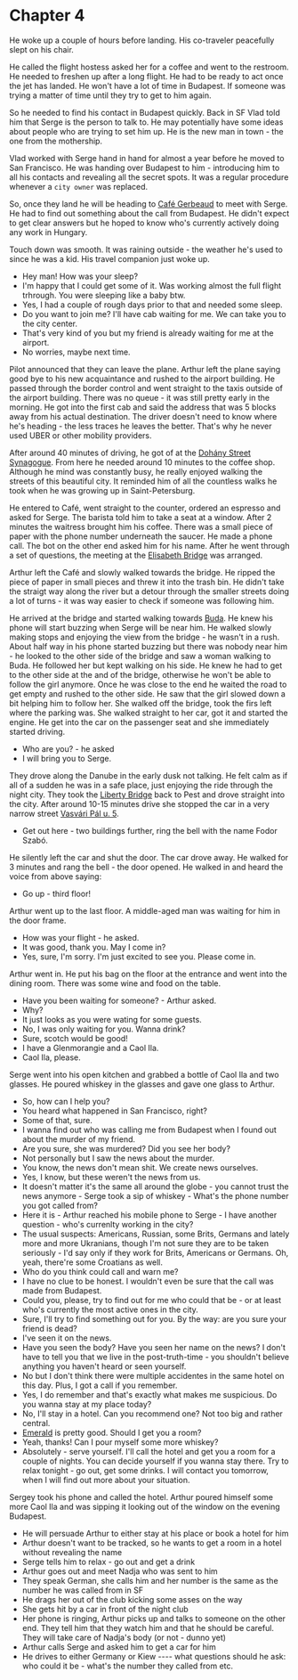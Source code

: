 # Chapter 4
He woke up a couple of hours before landing. His co-traveler peacefully slept
on his chair.

He called the flight hostess asked her for a coffee and went to the restroom.
He needed to freshen up after a long flight. He had to be ready to act once the
jet has landed. He won't have a lot of time in Budapest. If someone was trying
a matter of time until they try to get to him again.

So he needed to find his contact in Budapest quickly. Back in
SF Vlad told him that Serge is the person to talk to. He may potentially have
some ideas about people who are trying to set him up. He is the new man in
town - the one from the mothership.

Vlad worked with Serge hand in hand for almost a year before he moved to San Francisco. He was handing over Budapest to him - introducing him to all his contacts and revealing all the secret spots. It was a regular procedure whenever a `city owner` was replaced.

So, once they land he will be heading to [Café Gerbeaud](https://gerbeaud.hu/) to meet with Serge. He had to find out something about the call from Budapest. He didn't expect to get clear answers but he hoped to know who's currently actively doing any work in Hungary.

Touch down was smooth. It was raining outside - the weather he's used to since
he was a kid. His travel companion just woke up.

- Hey man! How was your sleep?
- I'm happy that I could get some of it. Was working almost the full flight
  trhrough. You were sleeping like a baby btw.
- Yes, I had a couple of rough days prior to that and needed some sleep.
- Do you want to join me? I'll have cab waiting for me. We can take you to the
  city center.
- That's very kind of you but my friend is already waiting for me at the
  airport.
- No worries, maybe next time.

Pilot announced that they can leave the plane. Arthur left the plane
saying good bye to his new acquaintance and rushed to the airport building. He
passed through the border control and went straight to the taxis outside of the
airport building. There was no queue - it was still pretty early in the
morning. He got into the first cab and said the address that was 5 blocks away
from his actual destination. The driver doesn't need to know where he's
heading - the less traces he leaves the better. That's why he never used UBER
or other mobility providers.

After around 40 minutes of driving, he got of at the [Dohány Street
Synagogue](https://goo.gl/maps/HZzWGBmWhvyg5uQT7). From here he needed around
10 minutes to the coffee shop. Although he mind was constantly busy, he really
enjoyed walking the streets of this beautiful city. It reminded him of all the
countless walks he took when he was growing up in Saint-Petersburg.

He entered to Café, went straight to the counter, ordered an espresso and asked
for Serge. The barista told him to take a seat at a window. After 2 minutes the
waitress brought him his coffee. There was a small piece of paper with the
phone number underneath the saucer. He made a phone call. The bot on the other
end asked him for his name. After he went through a set of questions, the
meeting at the [Elisabeth Bridge](https://goo.gl/maps/NemzJzJ6sHU1DeCYA) was arranged.

Arthur left the Café and slowly walked towards the bridge. He ripped the piece
of paper in small pieces and threw it into the trash bin. He didn't take the
straigt way along the river but a detour through the smaller streets doing
a lot of turns - it was way easier to check if someone was following him.

He arrived at the bridge and started walking towards [Buda](https://www.contiki.com/six-two/buda-vs-pest-which-side-of-the-river-are-you-on/).
He knew his phone will start buzzing when Serge will be near him. He walked
slowly making stops and enjoying the view from the bridge - he wasn't in
a rush. About half way in his phone started buzzing but there was nobody near
him - he looked to the other side of the bridge and saw a woman walking to
Buda. He followed her but kept walking on his side. He knew he had to get to
the other side at the and of the bridge, otherwise he won't be able to follow
the girl anymore. Once he was close to the end he waited the road to get empty
and rushed to the other side. He saw that the girl slowed down a bit helping
him to follow her. She walked off the bridge, took the firs left where the
parking was. She walked straight to her car, got it and started the engine. He
get into the car on the passenger seat and she immediately started driving.

- Who are you? - he asked
- I will bring you to Serge.

They drove along the Danube in the early dusk not talking. He felt calm as if
all of a sudden he was in a safe place, just enjoying the ride through the
night city.
They took the [Liberty Bridge](https://goo.gl/maps/wuxHTyPK3UBrGDV39) back to
Pest and drove straight into the city. After around 10-15 minutes drive she
stopped the car in a very narrow street [Vasvári Pál u. 5](https://goo.gl/maps/tHTYnRDzh5hQbxmA7).

- Get out here - two buildings further, ring the bell with the name Fodor
  Szabó.

He silently left the car and shut the door. The car drove away. He walked for
3 minutes and rang the bell - the door opened. He walked in and heard the voice
from above saying:
- Go up - third floor!

Arthur went up to the last floor. A middle-aged man was waiting for him in the
door frame.
- How was your flight - he asked.
- It was good, thank you. May I come in?
- Yes, sure, I'm sorry. I'm just excited to see you. Please come in.

Arthur went in. He put his bag on the floor at the entrance and went into the
dining room. There was some wine and food on the table.

- Have you been waiting for someone? - Arthur asked.
- Why?
- It just looks as you were wating for some guests.
- No, I was only waiting for you. Wanna drink?
- Sure, scotch would be good!
- I have a Glenmorangie and a Caol Ila.
- Caol Ila, please.

Serge went into his open kitchen and grabbed a bottle of Caol Ila and two
glasses. He poured whiskey in the glasses and gave one glass to Arthur.

- So, how can I help you?
- You heard what happened in San Francisco, right?
- Some of that, sure.
- I wanna find out who was calling me from Budapest when I found out about the
  murder of my friend.
- Are you sure, she was murdered? Did you see her body?
- Not personally but I saw the news about the murder.
- You know, the news don't mean shit. We create news ourselves.
- Yes, I know, but these weren't the news from us.
- It doesn't matter it's the same all around the globe - you cannot trust the
  news anymore - Serge took a sip of whiskey - What's the phone number you got
called from?
- Here it is - Arthur reached his mobile phone to Serge - I have another
  question - who's currenlty working in the city?
- The usual suspects: Americans, Russian, some Brits, Germans and lately more
  and more Ukranians, though I'm not sure they are to be taken seriously - I'd
say only if they work for Brits, Americans or Germans. Oh, yeah, there're some
Croatians as well.
- Who do you think could call and warn me?
- I have no clue to be honest. I wouldn't even be sure that the call was made
  from Budapest.
- Could you, please, try to find out for me who could that be - or at least
  who's currently the most active ones in the city.
- Sure, I'll try to find something out for you. By the way: are you sure your
  friend is dead?
- I've seen it on the news.
- Have you seen the body? Have you seen her name on the news? I don't have to
  tell you that we live in the post-truth-time - you shouldn't believe anything
you haven't heard or seen yourself.
- No but I don't think there were multiple accidentes in the same hotel on this
  day. Plus, I got a call if you remember.
- Yes, I do remember and that's exactly what makes me suspicious. Do you wanna
  stay at my place today?
- No, I'll stay in a hotel. Can you recommend one? Not too big and rather central.
- [Emerald](https://goo.gl/maps/JVHF8cyam6izHfun9) is pretty good. Should
  I get you a room?
- Yeah, thanks! Can I pour myself some more whiskey?
- Absolutely - serve yourself. I'll call the hotel and get you a room for
  a couple of nights. You can decide yourself if you wanna stay there. Try to
relax tonight - go out, get some drinks. I will contact you tomorrow, when
I will find out more about your situation.

Sergey took his phone and called the hotel. Arthur poured himself some more
Caol Ila and was sipping it looking out of the window on the evening Budapest.


- He will persuade Arthur to either stay at his place or book a hotel for him
- Arthur doesn't want to be tracked, so he wants to get a room in a hotel
  without revealing the name
- Serge tells him to relax - go out and get a drink
- Arthur goes out and meet Nadja who was sent to him
- They speak German, she calls him and her number is the same as the number he
  was called from in SF
- He drags her out of the club kicking some asses on the way
- She gets hit by a car in front of the night club
- Her phone is ringing, Arthur picks up and talks to someone on the other end.
  They tell him that they watch him and that he should be careful. They will
take care of Nadja's body (or not - dunno yet)
- Arthur calls Serge and asked him to get a car for him
- He drives to either Germany or Kiew
---- what questions should he ask: who could it be - what's the number they
called from etc.
